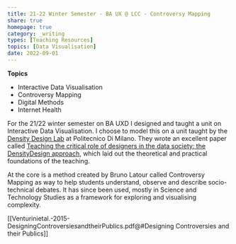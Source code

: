 ```yaml
---
title: 21-22 Winter Semester - BA UX @ LCC - Controversy Mapping
share: true
homepage: true
category: _writing
types: [Teaching Resources]
topics: [Data Visualisation]
date: 2022-09-01
---
```


**Topics**
- Interactive Data Visualisation 
- Controversy Mapping
- Digital Methods
- Internet Health

For the 21/22 winter semester on BA UXD I designed and taught a unit on Interactive Data Visualisation. I choose to model this on a unit taught by the [Density Design Lab](https://densitydesign.org/) at Politecnico Di Milano. They wrote an excellent paper called [Teaching the critical role of designers in the data society: the DensityDesign approach](https://www.researchgate.net/publication/339884430_Teaching_the_critical_role_of_designers_in_the_data_society_the_DensityDesign_approach), which laid out the theoretical and practical foundations of the teaching. 

At the core is a method created by Bruno Latour called Controversy Mapping as way to help students understand, observe and describe socio-technical debates. It has since been used, mostly in Science and Technology Studies as a framework for exploring and visualising complexity. 

[[Venturinietal.-2015-DesigningControversiesandtheirPublics.pdf@#Designing Controversies and their Publics]]

